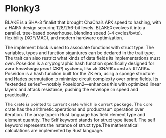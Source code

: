 # Plonky3



BLAKE is a SHA-3 finalist that brought ChaCha’s ARX speed to hashing, with a HAIFA design securing 128/256-bit levels. BLAKE3 evolves it into a parallel, tree-based powerhouse, blending speed (~4 cycles/byte), flexibility (XOF/MAC), and modern hardware optimization.

The implement block is used to associate functions with struct type. The variables, types and function sigantures can be declared in the trait type. The trait can also restrict what kinds of data fields its implementations must own. Poseidon is a cryptographic hash function specifically designed for zero-knowledge proof (ZKP) systems, like zk-SNARKs and zk-STARKs. Poseidon is a hash function built for the ZK era, using a sponge structure and Hades permutation to minimize circuit complexity over prime fields. Its "extended series"—notably Poseidon2—enhances this with optimized linear layers and attack resistance, pushing the envelope on speed and practicality.

The crate is pointed to current crate which is current package. The core crate has the arithmetic operations and product/sum operation over iteration. The array type in Rust language has field element type and element quantity. The Self keyword stands for struct type iteself. The self keyword represents the instance of struct type.The mathematical calculations are implemented by Rust language.
